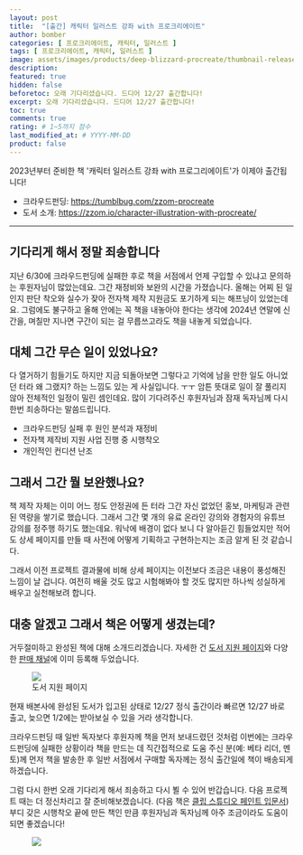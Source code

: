 ```yaml
---
layout: post
title:  "[출간] 캐릭터 일러스트 강좌 with 프로크리에이트"
author: bomber
categories: [ 프로크리에이트, 캐릭터, 일러스트 ]
tags: [ 프로크리에이트, 캐릭터, 일러스트 ]
image: assets/images/products/deep-blizzard-procreate/thumbnail-release.png
description: 
featured: true
hidden: false
beforetoc: 오래 기다리셨습니다. 드디어 12/27 출간합니다!
excerpt: 오래 기다리셨습니다. 드디어 12/27 출간합니다!
toc: true
comments: true
rating: # 1~5까지 점수
last_modified_at: # YYYY-MM-DD
product: false
---
```


<div class="note">
    <p>2023년부터 준비한 책 '캐릭터 일러스트 강좌 with 프로그리에이트'가 이제야 출간됩니다!</p>
    <ul>
        <li>크라우드펀딩: <a href="https://tumblbug.com/zzom-procreate" target="_blank">https://tumblbug.com/zzom-procreate</a></li>
        <li>도서 소개: <a href="https://zzom.io/character-illustration-with-procreate/" target="_blank">https://zzom.io/character-illustration-with-procreate/</a></li>
    </ul>   
</div>

---

## 기다리게 해서 정말 죄송합니다

지난 6/30에 크라우드펀딩에 실패한 후로 책을 서점에서 언제 구입할 수 있냐고 문의하는 후원자님이 많았는데요. 그간 재정비와 보완의 시간을 가졌습니다. 올해는 어찌 된 일인지 판단 착오와 실수가 잦아 전자책 제작 지원금도 포기하게 되는 해프닝이 있었는데요. 그럼에도 불구하고 올해 안에는 꼭 책을 내놓아야 한다는 생각에 2024년 연말에 신간을, 며칠만 지나면 구간이 되는 걸 무릅쓰고라도 책을 내놓게 되었습니다. 

## 대체 그간 무슨 일이 있었나요?

다 열거하기 힘들기도 하지만 지금 되돌아보면 그렇다고 기억에 남을 만한 일도 아니었던 터라 왜 그랬지? 하는 느낌도 있는 게 사실입니다. ㅜㅜ 암튼 뜻대로 일이 잘 풀리지 않아 전체적인 일정이 밀린 셈인데요. 많이 기다려주신 후원자님과 잠재 독자님께 다시 한번 죄송하다는 말씀드립니다.

* 크라우드펀딩 실패 후 원인 분석과 재정비
* 전자책 제작비 지원 사업 진행 중 시행착오
* 개인적인 컨디션 난조

## 그래서 그간 뭘 보완했나요?

책 제작 자체는 이미 어느 정도 안정권에 든 터라 그간 자신 없었던 홍보, 마케팅과 관련된 역량을 쌓기로 했습니다. 
그래서 그간 몇 개의 유료 온라인 강의와 경험자의 유튜브 강의를 정주행 하기도 했는데요. 
워낙에 배경이 없다 보니 다 알아듣긴 힘들었지만 적어도 상세 페이지를 만들 때 사전에 어떻게 기획하고 구현하는지는 조금 알게 된 것 같습니다. 

그래서 이전 프로젝트 결과물에 비해 상세 페이지는 이전보다 조금은 내용이 풍성해진 느낌이 날 겁니다.
여전히 배울 것도 많고 시험해봐야 할 것도 많지만 하나씩 성실하게 배우고 실천해보려 합니다. 

## 대충 알겠고 그래서 책은 어떻게 생겼는데?

거두절미하고 완성된 책에 대해 소개드리겠습니다. 
자세한 건 <a href="https://zzom.io/character-illustration-with-procreate/" target="_blank">도서 지원 페이지</a>와 다양한 <a href="https://zzom.io/character-illustration-with-procreate/shop/" target="_blank">판매 채널</a>에 이미 등록해 두었습니다.


<div class="row">
    <div class="col ml-auto">
    <figure>
    <a href="https://zzom.io/character-illustration-with-procreate/" target="_blank">
    <img class="rounded" src="{{ site.baseurl }}/assets/images/products/deep-blizzard-procreate/book-support-page.png" alter="">
    </a>
    <figcaption>도서 지원 페이지</figcaption>
    </figure>
    </div>
</div>

현재 배본사에 완성된 도서가 입고된 상태로 12/27 정식 출간이라 빠르면 12/27 바로 출고, 늦으면 1/2에는 받아보실 수 있을 거라 생각합니다.

크라우드펀딩 때 일반 독자보다 후원자께 책을 먼저 보내드렸던 것처럼 이번에는 크라우드펀딩에 실패한 상황이라 책을 만드는 데 직간접적으로 도움 주신 분(예: 베타 리더, 멘토)께 먼저 책을 발송한 후 일반 서점에서 구매할 독자께는 정식 출간일에 책이 배송되게 하겠습니다.

그럼 다시 한번 오래 기다리게 해서 죄송하고 다시 뵐 수 있어 반갑습니다.
다음 프로젝트 때는 더 정신차리고 잘 준비해보겠습니다. (다음 책은 <a href="https://amzn.asia/d/5fH2NpZ" target="_blank">클립 스튜디오 페인트 입문서</a>)
부디 갖은 시행착오 끝에 만든 책인 만큼 후원자님과 독자님께 아주 조금이라도 도움이 되면 좋겠습니다!

<figure>
<img class="medium" src="{{ site.baseurl }}/assets/images/zzom-banner.jpg" alter="present">
</figure>